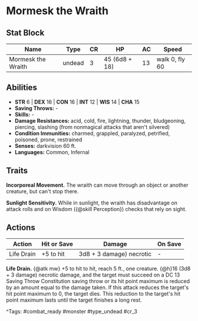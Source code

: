 # Mormesk the Wraith

## Stat Block

| Name | Type | CR | HP | AC | Speed |
|------|------|----|----|----|-------|
| Mormesk the Wraith | undead | 3 | 45 (6d8 + 18) | 13 | walk 0, fly 60 |

## Abilities

- **STR** 6 | **DEX** 16 | **CON** 16 | **INT** 12 | **WIS** 14 | **CHA** 15
- **Saving Throws:** -  
- **Skills:** -  
- **Damage Resistances:** acid, cold, fire, lightning, thunder, bludgeoning, piercing, slashing (from nonmagical attacks that aren't silvered)  
- **Condition Immunities:** charmed, grappled, paralyzed, petrified, poisoned, prone, restrained  
- **Senses:** darkvision 60 ft.  
- **Languages:** Common, Infernal

## Traits

**Incorporeal Movement.** The wraith can move through an object or another creature, but can't stop there.

**Sunlight Sensitivity.** While in sunlight, the wraith has disadvantage on attack rolls and on Wisdom ({@skill Perception}) checks that rely on sight.


## Actions

| Action | Hit or Save | Damage | On Save |
|--------|--------------|--------|----------|
| Life Drain | +5 to hit | 3d8 + 3 damage) necrotic | - |

**Life Drain.** {@atk mw} +5 to hit to hit, reach 5 ft., one creature. {@h}16 (3d8 + 3 damage) necrotic damage, and the target must succeed on a DC 13 Saving Throw Constitution saving throw or its hit point maximum is reduced by an amount equal to the damage taken. If this attack reduces the target's hit point maximum to 0, the target dies. This reduction to the target's hit point maximum lasts until the target finishes a long rest.


^Tags: #combat_ready #monster #type_undead #cr_3